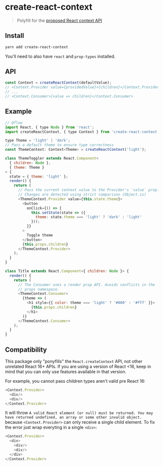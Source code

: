 # create-react-context

> Polyfill for the [proposed React context API](https://github.com/reactjs/rfcs/pull/2)

## Install

```bash
yarn add create-react-context
```

You'll need to also have `react` and `prop-types` installed.

## API

```javascript
const Context = createReactContext(defaultValue);
// <Context.Provider value={providedValue}>{children}</Context.Provider>
// ...
// <Context.Consumer>{value => children}</Context.Consumer>
```

## Example

```javascript
// @flow
import React, { type Node } from 'react';
import createReactContext, { type Context } from 'create-react-context';

type Theme = 'light' | 'dark';
// Pass a default theme to ensure type correctness
const ThemeContext: Context<Theme> = createReactContext('light');

class ThemeToggler extends React.Component<
  { children: Node },
  { theme: Theme }
> {
  state = { theme: 'light' };
  render() {
    return (
      // Pass the current context value to the Provider's `value` prop.
      // Changes are detected using strict comparison (Object.is)
      <ThemeContext.Provider value={this.state.theme}>
        <button
          onClick={() => {
            this.setState(state => ({
              theme: state.theme === 'light' ? 'dark' : 'light'
            }));
          }}
        >
          Toggle theme
        </button>
        {this.props.children}
      </ThemeContext.Provider>
    );
  }
}

class Title extends React.Component<{ children: Node }> {
  render() {
    return (
      // The Consumer uses a render prop API. Avoids conflicts in the
      // props namespace.
      <ThemeContext.Consumer>
        {theme => (
          <h1 style={{ color: theme === 'light' ? '#000' : '#fff' }}>
            {this.props.children}
          </h1>
        )}
      </ThemeContext.Consumer>
    );
  }
}
```

## Compatibility

This package only "ponyfills" the `React.createContext` API, not other unrelated React 16+ APIs. If you are using a version of React &lt;16, keep in mind that you can only use features available in that version.

For example, you cannot pass children types aren't valid pre React 16:

```javascript
<Context.Provider>
  <div/>
  <div/>
</Context.Provider>
```

It will throw `A valid React element (or null) must be returned. You may have returned undefined, an array or some other invalid object.` because `<Context.Provider>` can only receive a single child element. To fix the error just wrap everyting in a single `<div>`:

```javascript
<Context.Provider>
  <div>
    <div/>
    <div/>
  </div>
</Context.Provider>
```


